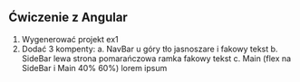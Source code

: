 ## Ćwiczenie z Angular

1. Wygenerować projekt ex1
2. Dodać 3 kompenty:
    a. NavBar u góry tło jasnoszare i fakowy tekst
    b. SideBar lewa strona pomarańczowa ramka fakowy tekst
    c. Main (flex na SideBar i Main 40% 60%) lorem ipsum